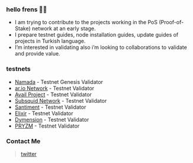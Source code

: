 ### hello frens 👾🧪
- I am trying to contribute to the projects working in the PoS (Proof-of-Stake) network at an early stage.
- I prepare testnet guides, node installation guides, update guides of projects in Turkish language.
- I’m interested in validating also i’m looking to collaborations to validate and provide value.

### testnets
- [Namada](https://namada.net) - Testnet Genesis Validator
- [ar.io Network](https://ar.io) - Testnet Validator
- [Avail Project](https://www.availproject.org) - Testnet Validator
- [Subsquid Network](https://subsquid.io) - Testnet Validator
- [Santiment](https://sanr.network/) - Testnet Validator
- [Elixir](https://elixir.finance) - Testnet Validator
- [Dymension](https://dymension.xyz) - Testnet Validator
- [PRYZM](https://pryzm.zone) - Testnet Validator

### Contact Me
> [twitter](https://twitter.com/pleconodes)
